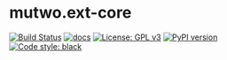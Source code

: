 # mutwo.ext-core

[![Build Status](https://circleci.com/gh/mutwo-org/mutwo.ext-core.svg?style=shield)](https://circleci.com/gh/mutwo-org/mutwo.ext-core)
[![docs](https://readthedocs.org/projects/docs/badge/?version=latest)](https://mutwo.readthedocs.io/en/latest/)
[![License: GPL v3](https://img.shields.io/badge/License-GPLv3-blue.svg)](https://www.gnu.org/licenses/gpl-3.0)
[![PyPI version](https://badge.fury.io/py/mutwo.ext-core.svg)](https://badge.fury.io/py/mutwo.ext-core)
[![Code style: black](https://img.shields.io/badge/code%20style-black-000000.svg)](https://github.com/psf/black)
